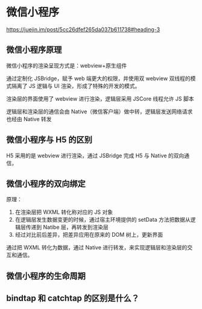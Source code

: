 # 微信小程序

https://juejin.im/post/5cc26dfef265da037b611738#heading-3

## 微信小程序原理

微信小程序的渲染呈现方式是：webview+原生组件

通过定制化 JSBridge，赋予 web 端更大的权限，并使用双 webview 双线程的模式隔离了 JS 逻辑与 UI 渲染，形成了特殊的开发的模式。

渲染层的界面使用了 webview 进行渲染，逻辑层采用 JSCore 线程允许 JS 脚本

逻辑层和渲染层的通信会由 Native（微信客户端）做中转，逻辑层发送网络请求也经由 Native 转发

## 微信小程序与 H5 的区别

H5 采用的是 webview 进行渲染，通过 JSBridge 完成 H5 与 Native 的双向通信，

## 微信小程序的双向绑定

原理：

1. 在渲染层把 WXML 转化称对应的 JS 对象
2. 在逻辑层发生数据变更的时候，通过宿主环境提供的 setData 方法把数据从逻辑层传递到 Natibe 层，再转发到渲染层
3. 经过对比前后差异，把差异应用在原来的 DOM 树上，更新界面

通过把 WXML 转化为数据，通过 Native 进行转发，来实现逻辑层和渲染层的交互和通信。

## 微信小程序的生命周期

## bindtap 和 catchtap 的区别是什么？
